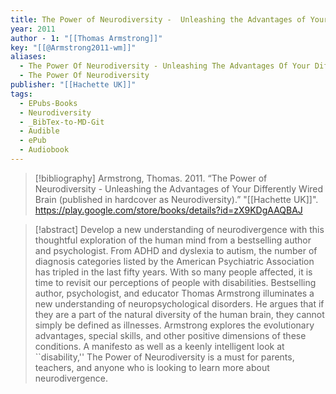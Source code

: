 ```yaml
---
title: The Power of Neurodiversity -  Unleashing the Advantages of Your Differently Wired Brain (published in hardcover as Neurodiversity)
year: 2011
author - 1: "[[Thomas Armstrong]]"
key: "[[@Armstrong2011-wm]]"
aliases:
  - The Power Of Neurodiversity - Unleashing The Advantages Of Your Differently Wired Brain (published In Hardcover As Neurodiversity)
  - The Power Of Neurodiversity
publisher: "[[Hachette UK]]"
tags:
  - EPubs-Books
  - Neurodiversity
  - _BibTex-to-MD-Git
  - Audible
  - ePub
  - Audiobook
---
```


> [!bibliography]
> Armstrong, Thomas. 2011. “The Power of Neurodiversity -  Unleashing the Advantages of Your Differently Wired Brain (published in hardcover as Neurodiversity).” "[[Hachette UK]]". https://play.google.com/store/books/details?id=zX9KDgAAQBAJ

> [!abstract]
> Develop a new understanding of neurodivergence with this thoughtful exploration of the human mind from a bestselling author and psychologist. From ADHD and dyslexia to autism, the number of diagnosis categories listed by the American Psychiatric Association has tripled in the last fifty years. With so many people affected, it is time to revisit our perceptions of people with disabilities. Bestselling author, psychologist, and educator Thomas Armstrong illuminates a new understanding of neuropsychological disorders. He argues that if they are a part of the natural diversity of the human brain, they cannot simply be defined as illnesses. Armstrong explores the evolutionary advantages, special skills, and other positive dimensions of these conditions. A manifesto as well as a keenly intelligent look at ``disability,'' The Power of Neurodiversity is a must for parents, teachers, and anyone who is looking to learn more about neurodivergence.